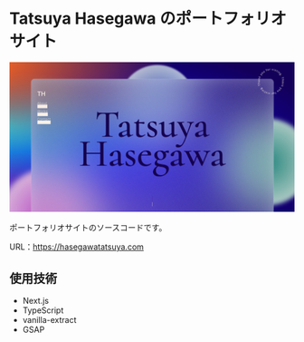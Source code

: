 # Tatsuya Hasegawa のポートフォリオサイト

<a href="https://hasegawatatsuya.com" target="_blank">
  <img src="https://raw.githubusercontent.com/thasegawadesign/hasegawatatsuya.com/refs/heads/main/src/app/opengraph-image.jpg" alt="ポートフォリオサイトはこちらから">
</a>

ポートフォリオサイトのソースコードです。

URL：https://hasegawatatsuya.com

## 使用技術

- Next.js
- TypeScript
- vanilla-extract
- GSAP
